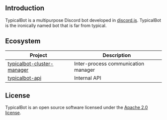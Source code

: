 ## Introduction

TypicalBot is a multipurpose Discord bot developed in [discord.js](https://github.com/discordjs/discord.js). TypicalBot is the ironically named bot that is far from typical. 

## Ecosystem

| Project | Description |
|---------|-------------|
| [typicalbot-cluster-manager](https://github.com/typicalbot/typicalbot-cluster-manager) | Inter-process communication manager |
| [typicalbot-api](https://github.com/typicalbot/typicalbot-api) | Internal API |

## License

TypicalBot is an open source software licensed under the [Apache 2.0 license](LICENSE).